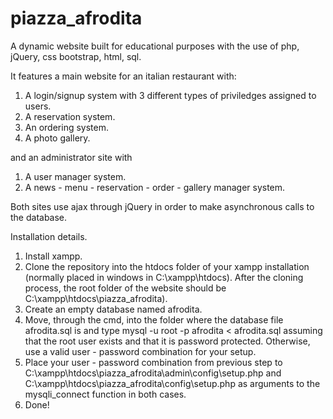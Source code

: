 # piazza_afrodita
A dynamic website built for educational purposes with the use of php, jQuery, css bootstrap, html, sql.

It features a main website for an italian restaurant with:

1. A login/signup system with 3 different types of priviledges assigned to users. 
2. A reservation system.
3. An ordering system.
4. A photo gallery.

and an administrator site with

1. A user manager system.
2. A news - menu - reservation - order - gallery manager system.

Both sites use ajax through jQuery in order to make asynchronous calls to the database.


Installation details.

1. Install xampp.
2. Clone the repository into the htdocs folder of your xampp installation (normally placed in windows in C:\xampp\htdocs\). After the cloning process, the root folder of the website should be C:\xampp\htdocs\piazza_afrodita\).
3. Create an empty database named afrodita.
4. Move, through the cmd, into the folder where the database file afrodita.sql is and type 
mysql -u root -p afrodita < afrodita.sql
assuming that the root user exists and that it is password protected. Otherwise, use a valid user - password combination for your setup.
5. Place your user - password combination from previous step to C:\xampp\htdocs\piazza_afrodita\admin\config\setup.php and C:\xampp\htdocs\piazza_afrodita\config\setup.php as arguments to the mysqli_connect function in both cases.
6. Done!
